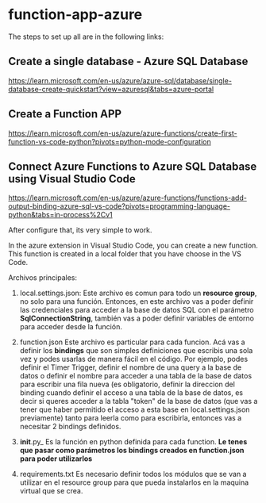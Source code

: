 # function-app-azure

The steps to set up all are in the following links:

## Create a single database - Azure SQL Database
https://learn.microsoft.com/en-us/azure/azure-sql/database/single-database-create-quickstart?view=azuresql&tabs=azure-portal

## Create a Function APP
https://learn.microsoft.com/en-us/azure/azure-functions/create-first-function-vs-code-python?pivots=python-mode-configuration

## Connect Azure Functions to Azure SQL Database using Visual Studio Code
https://learn.microsoft.com/en-us/azure/azure-functions/functions-add-output-binding-azure-sql-vs-code?pivots=programming-language-python&tabs=in-process%2Cv1

After configure that, its very simple to work.

In the azure extension in Visual Studio Code, you can create a new function. This function is created in a local folder that you have choose in the VS Code. 

Archivos principales:

1) local.settings.json:
	Este archivo es comun para todo un **resource group**, no solo para una función. Entonces, en este archivo vas a poder definir las credenciales para acceder a la base de datos SQL con el parámetro **SqlConnectionString**, también vas a poder definir variables de entorno para acceder desde la función.

2) function.json
	Este archivo es particular para cada funcion. Acá vas a definir los **bindings** que son simples definiciones que escribis una sola vez y podes usarlas de manera fácil en el código. Por ejemplo, podes definir el Timer Trigger, definir el nombre de una query a la base de datos o definir el nombre para acceder a una tabla de la base de datos para escribir una fila nueva (es obligatorio, definir la direccion del binding cuando definir el acceso a una tabla de la base de datos, es decir si queres acceder a la tabla "token" de la base de datos (que vas a tener que haber permitido el acceso a esta base en local.settings.json previamente) tanto para leerla como para escribirla, entonces vas a necesitar 2 bindings definidos.
	
3) __init__.py_
	Es la función en python definida para cada function. **Le tenes que pasar como parámetros los bindings creados en function.json para poder utilizarlos**

4) requirements.txt
	Es necesario definir todos los módulos que se van a utilizar en el resource group para que pueda instalarlos en la maquina virtual que se crea.
